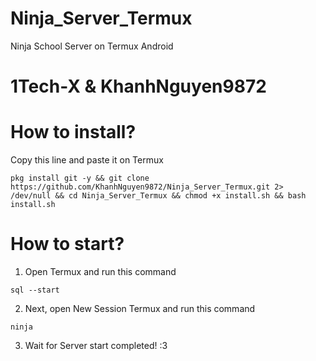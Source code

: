# Ninja_Server_Termux
Ninja School Server on Termux Android

# 1Tech-X & KhanhNguyen9872

# How to install?
Copy this line and paste it on Termux

```
pkg install git -y && git clone https://github.com/KhanhNguyen9872/Ninja_Server_Termux.git 2> /dev/null && cd Ninja_Server_Termux && chmod +x install.sh && bash install.sh
```

# How to start?
1. Open Termux and run this command
```
sql --start
```
2. Next, open New Session Termux and run this command
```
ninja
```
3. Wait for Server start completed! :3
